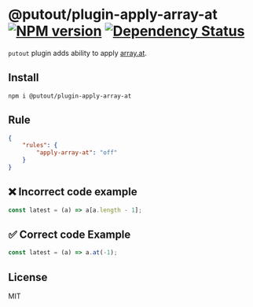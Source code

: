 # @putout/plugin-apply-array-at [![NPM version][NPMIMGURL]][NPMURL] [![Dependency Status][DependencyStatusIMGURL]][DependencyStatusURL]

[NPMIMGURL]: https://img.shields.io/npm/v/@putout/plugin-apply-array-at.svg?style=flat&longCache=true
[NPMURL]: https://npmjs.org/package/@putout/plugin-apply-array-at "npm"
[DependencyStatusURL]: https://david-dm.org/coderaiser/putout?path=packages/plugin-apply-array-at
[DependencyStatusIMGURL]: https://david-dm.org/coderaiser/putout.svg?path=packages/plugin-apply-array-at

`putout` plugin adds ability to apply [array.at](https://github.com/tc39/proposal-relative-indexing-method).

## Install

```
npm i @putout/plugin-apply-array-at
```

## Rule

```json
{
    "rules": {
        "apply-array-at": "off"
    }
}
```

## ❌ Incorrect code example

```ts
const latest = (a) => a[a.length - 1];
```

## ✅ Correct code Example

```ts
const latest = (a) => a.at(-1);
```

## License

MIT
